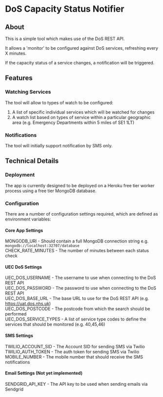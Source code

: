 # DoS Capacity Status Notifier

## About
This is a simple tool which makes use of the DoS REST API.

It allows a 'monitor' to be configured against DoS services, refreshing every X minutes.

If the capacity status of a service changes, a notification will be triggered.

## Features

### Watching Services
The tool will allow to types of watch to be configured:

1. A list of specific individual services which will be watched for changes
2. A watch list based on types of service within a particular geographic area (e.g. Emergency Departments within 5 miles of SE1 1LT)

### Notifications
The tool will initially support notification by SMS only.

## Technical Details

### Deployment
The app is currently designed to be deployed on a Heroku free tier worker process using a free tier MongoDB database.

### Configuration
There are a number of configuration settings required, which are defined as environment variables:

#### Core App Settings
MONGODB_URI - Should contain a full MongoDB connection string e.g. `mongodb://localhost:32707/database`  
CHECK_RATE_MINUTES - The number of minutes between each status check  

#### UEC DoS Settings
UEC_DOS_USERNAME - The username to use when connecting to the DoS REST API  
UEC_DOS_PASSWORD - The password to use when connecting to the DoS REST API  
UEC_DOS_BASE_URL - The base URL to use for the DoS REST API (e.g. https://uat.dos.nhs.uk)  
UEC_DOS_POSTCODE - The postcode from which the search should be performed  
UEC_DOS_SERVICE_TYPES - A list of service type codes to define the services that should be monitored (e.g. 40,45,46)    

#### SMS Settings
TWILIO_ACCOUNT_SID - The Account SID for sending SMS via Twilio    
TWILIO_AUTH_TOKEN - The auth token for sending SMS via Twilio  
MOBILE_NUMBER - The mobile number that should receive the SMS notifications  

#### Email Settings (Not yet implemented)
SENDGRID_API_KEY - The API key to be used when sending emails via Sendgrid    